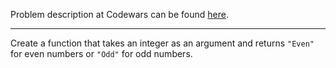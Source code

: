 Problem description at Codewars can be found [here](https://www.codewars.com/kata/53da3dbb4a5168369a0000fe/train/python).

-------------

Create a function that takes an integer as an argument and returns `"Even"` for even numbers or 
`"Odd"` for odd numbers.
